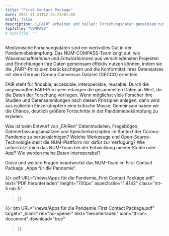 ```yaml
---
title: "First Contact Package"
date: 2021-11-21T12:25:23+01:00
draft: false
description: "„FAIR“ arbeiten und teilen: Forschungsdaten gemeinsam nutzen"
topTitle: "COMPASS"
# subTitle: ""
---
```


Medizinische Forschungsdaten sind ein wertvolles Gut in der Pandemiebekämpfung. Das NUM-COMPASS-Team zeigt auf, wie Wissenschaftler*innen und Entwickler*innen aus verschiedensten Projekten und Einrichtungen ihre Daten gemeinsam effektiv nutzen können, indem sie die „FAIR“-Prinzipien berücksichtigen und die Konformität ihres Datensatzes mit dem German Corona Consensus Dataset (GECCO) ermitteln. 

FAIR steht für findable, accessible, interoperable, reusable. Durch die angewandten FAIR-Prinzipien erlangen die gesammelten Daten an Wert, da die Daten der Forschung vorliegen. Wenn möglichst viele Forscher ihre Studien und Datensammlungen nach diesen Prinzipien anlegen, dann wird aus isolierten Einzelkämpfern eine kritische Masse: Gemeinsam haben wir die Chance, deutlich größere Fortschritte in der Pandemiebekämpfung zu erzielen.

Was ist beim Entwurf von „FAIRen“ Datenmodellen, Fragebögen, Datenerfassungsansätzen und Speicherkonzepten im Kontext der Corona-Pandemie zu berücksichtigen? Welche Werkzeuge und Open-Source-Technologie stellt die NUM-Plattform mir dafür zur Verfügung? Wie unterstützt mich das NUM-Team bei der Entwicklung meiner Studie oder App? Wie werden meine Daten interoperabel?

Diese und weitere Fragen beantwortet das NUM-Team im First Contact Package „Apps für die Pandemie“.

{{< pdf
    URL="/news/Apps für die Pandemie_First Contact Package.pdf"
    text="PDF herunterladen"
    height="700px"
    aspectratio="1.4142"
    class="mt-5 mb-5"
>}}


{{< btn
        URL="/news/Apps für die Pandemie_First Contact Package.pdf"
        target="_blank"
        rel="no-opener"
        text="herunterladen"
        icon="tf-ion-document"
        download="true"
>}}
